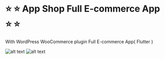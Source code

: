 # ⭐ ⭐ App Shop Full E-commerce App ⭐ ⭐

With WordPress WooCommerce plugin Full E-commerce App( Flutter )


![alt text](https://appshop.arvenah.com/appshop2.png)
![alt text](https://appshop.arvenah.com/appshop1.png)
